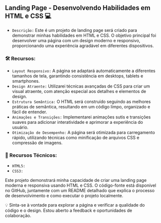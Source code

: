 ## Landing Page - Desenvolvendo Habilidades em HTML e CSS 💻

- `Descrição:` Este é um projeto de landing page será criado para demonstrar minhas habilidades em HTML e CSS. O objetivo principal foi desenvolver uma página com um design moderno e responsivo, proporcionando uma experiência agradável em diferentes dispositivos.

### 🛠️ Recursos:

- `Layout Responsivo:`  A página se adaptará automaticamente a diferentes tamanhos de tela, garantindo consistência em desktops, tablets e smartphones.
- `Design Atraente:` Utilizarei técnicas avançadas de CSS para criar um visual atraente, com atenção especial aos detalhes e elementos de design.
- `Estrutura Semântica:`  O HTML será construído seguindo as melhores práticas de semântica, resultando em um código limpo, organizado e fácil de entender.
- `Animações e Transições:` Implementarei animações sutis e transições suaves para adicionar interatividade e aprimorar a experiência do usuário.
- `Otimização de Desempenho:`  A página será otimizada para carregamento rápido, utilizando técnicas como minificação de arquivos CSS e compressão de imagens.

### 🔨 Recursos Técnicos:

- `HTML5:` 
- `CSS3:` 

Este projeto demonstrará minha capacidade de criar uma landing page moderna e responsiva usando HTML e CSS. O código-fonte está disponível no GitHub, juntamente com um README detalhado que explica o processo de desenvolvimento e como executar o projeto localmente. <br>

💡 Sinta-se à vontade para explorar a página e verificar a qualidade do código e o design. Estou aberto a feedback e oportunidades de colaboração.

